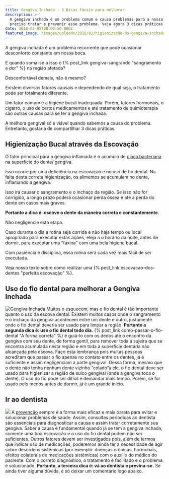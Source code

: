 ```yaml
---
title: Gengiva Inchada - 3 Dicas fáceis para melhorar
description: >-
  A gengiva inchada é um problema comum e causa problemas para a nossa saúde. É
  preciso tratar e prevenir esse problema. Veja agora 3 dicas práticas.
date: 2018-03-05T08:00:56.000Z
featured_image: /images/uploads/2018/02/higienização-da-gengiva-inchada.jpg
---
```

A gengiva inchada é um problema recorrente que pode ocasionar desconforto constante em nossa boca. 

E quando soma-se a isso o {% post_link gengiva-sangrando "sangramento e dor" %} na região afetada? 

Desconfortável demais, não é mesmo? 

Existem diversos fatores causais e dependendo de qual seja, o tratamento pode ser totalmente diferente. 

Um fator comum é a higiene bucal inadequada. Porém, fatores hormonais, o cigarro, o uso de certos medicamentos e até tratamento de quimioterapia são outras causas para se ter a gengiva inchada.

 A melhora gengival só é viável quando sabemos a causa do problema. Entretanto, gostaria de compartilhar 3 dicas práticas.

## **Higienização Bucal através da Escovação**

O fator principal para a gengiva inflamada é o acúmulo de [placa bacteriana](https://pt.wikipedia.org/wiki/Placa_bacteriana) na superfície do dente/ gengiva. 

Isso ocorre por uma deficiência na escovação e no uso de fio dental. Na falta desta correta higienização, os alimentos se acumulam no dente, inflamando a gengiva. 

Isso irá causar o sangramento e o inchaço da região. Se isso não for corrigido, a longo prazo poderá ocasionar perda óssea e até a perda do dente em casos mais graves. 

**Portanto a dica é: escove o dente da maneira correta e constantemente.** 

Não negligencie esta etapa. 

Caso durante o dia a rotina seja corrida e não haja tempo ou local apropriado para executar estas ações, eleja a o horário da noite, antes de dormir, para executar uma “faxina" com uma bela higiene bucal. 

Com paciência e disciplina, essa rotina será cada vez mais fácil de ser executada. 

Veja nosso texto sobre como realizar uma {% post_link escovacao-dos-dentes "perfeita escovação" %}.

## **Uso do fio dental para melhorar a Gengiva Inchada**

![Gengiva Inchada](/images/uploads/2018/02/gengiva-inchada.jpg) Muitos o esquecem, mas o fio dental é tão importante quanto o uso da escova dental. Existem muitos casos onde o sangramento e o inchaço da gengiva acontecem entre um dente e outro, justamente onde o fio dental deveria ser usado para limpar a região.  **Portanto a segunda dica é: use o fio dental todo dia.** {% post_link como-passar-o-fio-dental "A forma correta" %} é guiá-lo com os dedos até o encontro da gengiva com seu dente, de forma gentil, para remover toda a sujeira que se encontra acumulada nesta região e em toda a superfície dentária não alcançada pela escova. Faço esta lembrança pois muitas pessoas acreditam que passar o fio apenas no contato entre os dentes, já é suficiente e assim negligenciam a parte gengival. Dessa forma, mesmo que o dente não tenha nenhum dente vizinho “colado”a ele, o fio dental deve ser usado para higienizar a região de sulco gengival (onde a gengiva toca o dente). O uso do fio pode ser difícil e demandar mais tempo. Porém, se for usado pelo menos antes de dormir, já é um grande início.

## **Ir ao dentista**

![](/images/uploads/2018/02/ir-ao-dentista-gengiva-inchada-1.jpg) A [prevenção](/tratamentos/prevencao-e-manutencao/) sempre é a forma mais eficaz e mais barata para evitar e solucionar problemas de saúde. Assim, consultas periódicas ao dentista são essenciais para diagnosticar a causa e assim tratar corretamente sua gengiva. Saber a causa é fundamental quando já se tem a gengiva inchada, somente uma boa escovação e o uso do fio dental podem não ser suficientes. Outros fatores devem ser investigados pois, além de termos que indicar uso de medicações, poderemos ainda ter a necessidade de agir sobre desordens sistêmicas (por exemplo: doenças crônicas, hormonais, efeitos colaterais de medicações sistêmicas) com o auxílio do médico do paciente. Com o correto diagnóstico, o tratamento é facilitado e o problema é solucionado. **Portanto, a terceira dica é: vá ao dentista e previna-se.** Se ainda tiver alguma dúvida, é só deixar um comentário logo abaixo.

